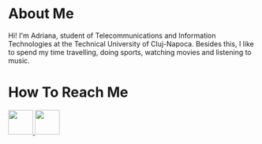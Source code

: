 # About Me
<p>Hi! I'm Adriana, student of  Telecommunications and Information Technologies at the Technical University of Cluj-Napoca. Besides this, I like to spend my time travelling, doing sports, watching movies and listening to music.</p>

# How To Reach Me
<a href="https://www.facebook.com/adriana.stecalovici">
    <img src="https://user-images.githubusercontent.com/73295028/126076101-bceff28d-ed62-4e90-bdf4-0950aa5e0268.jpg" float= "left" width= "50px" width= "100%" height= "auto" padding= "15px">
</a>
<a href="https://www.instagram.com/adriana.stecalovici/">
    <img src="https://user-images.githubusercontent.com/73295028/126076207-e5e92bd6-80ee-4920-bd4b-f6d38974a8be.png"  float= "left" width= "50px"  width= "100%" height= "auto" padding= "15px">
  </a>

  </a>
